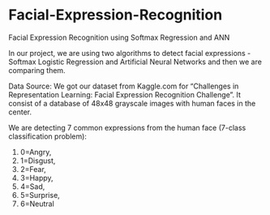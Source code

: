 # Facial-Expression-Recognition
Facial Expression Recognition using Softmax Regression and ANN

In our project, we are using two algorithms to detect facial expressions - Softmax Logistic Regression and Artificial Neural Networks and then we are comparing them.

Data Source: We got our dataset from Kaggle.com for “Challenges in Representation Learning:
Facial Expression Recognition Challenge”. It consist of a database of 48x48 grayscale images with human faces in the center.

We are detecting 7 common expressions from the human face (7-class classification problem):
1. 0=Angry,
2. 1=Disgust,
3. 2=Fear,
4. 3=Happy,
5. 4=Sad,
6. 5=Surprise,
7. 6=Neutral
